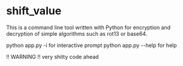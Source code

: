 # shift_value

This is a command line tool written with Python for encryption and decryption of simple algorithms such as rot13 or base64. 

python app.py -i for interactive prompt
python app.py --help for help

!! WARNING !! very shitty code ahead
